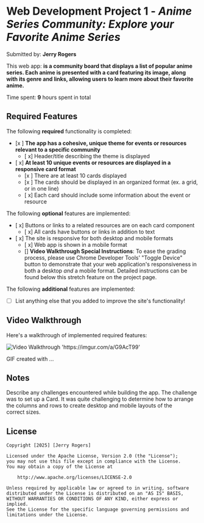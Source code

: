 # Web Development Project 1 - *Anime Series Community: Explore your Favorite Anime Series*

Submitted by: **Jerry Rogers**

This web app: **is a community board that displays a list of popular anime series. Each anime is presented with a card featuring its image, along with its genre and links, allowing users to learn more about their favorite anime.**

Time spent: **9** hours spent in total

## Required Features

The following **required** functionality is completed:

- [x ] **The app has a cohesive, unique theme for events or resources relevant to a specific community**
  - [ x] Header/title describing the theme is displayed
- [ x] **At least 10 unique events or resources are displayed in a responsive card format**
  - [x ] There are at least 10 cards displayed 
  - [x ] The cards should be displayed in an organized format (ex. a grid, or in one line)
  - [ x] Each card should include some information about the event or resource


The following **optional** features are implemented:

- [ x] Buttons or links to a related resources are on each card component
  - [ x] All cards have buttons or links in addition to text
- [ x] The site is responsive for both desktop and mobile formats
  - [ x] Web app is shown in a mobile format
  - [] **Video Walkthrough Special Instructions**: To ease the grading process, please use Chrome Developer Tools' "Toggle Device" button to demonstrate that your web application's responsiveness in both a desktop *and* a mobile format. Detailed instructions can be found below this stretch feature on the project page. 

The following **additional** features are implemented:

* [ ] List anything else that you added to improve the site's functionality!

## Video Walkthrough

Here's a walkthrough of implemented required features:

<img src='./Project 1 - Community Board 1.gif' title='Video Walkthrough' alt='Video Walkthrough' />
'https://imgur.com/a/G9AcT99'

<!-- Replace this with whatever GIF tool you used! -->
GIF created with ...  
<!-- Recommended tools:
[Kap](https://getkap.co/) for macOS
[ScreenToGif](https://www.screentogif.com/) for Windows
[peek](https://github.com/phw/peek) for Linux. -->

## Notes

Describe any challenges encountered while building the app.
The challenge was to set up a Card. It was quite challenging to determine how to arrange the columns and rows to create desktop and mobile layouts of the correct sizes.

## License

    Copyright [2025] [Jerry Rogers]

    Licensed under the Apache License, Version 2.0 (the "License");
    you may not use this file except in compliance with the License.
    You may obtain a copy of the License at

        http://www.apache.org/licenses/LICENSE-2.0

    Unless required by applicable law or agreed to in writing, software
    distributed under the License is distributed on an "AS IS" BASIS,
    WITHOUT WARRANTIES OR CONDITIONS OF ANY KIND, either express or implied.
    See the License for the specific language governing permissions and
    limitations under the License.
